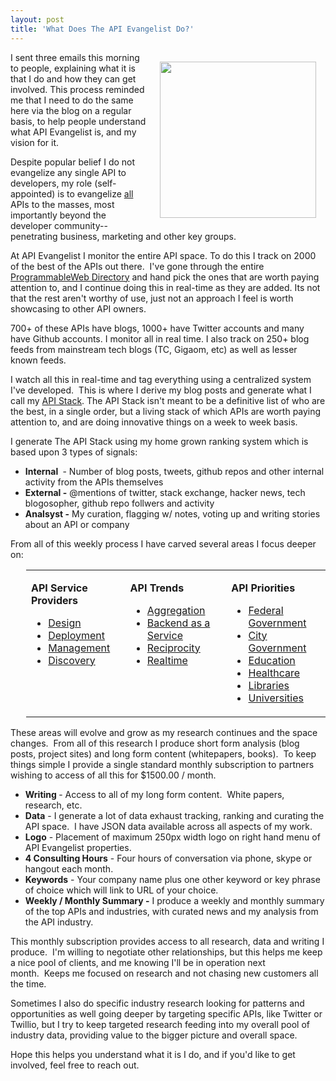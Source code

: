 ```yaml
---
layout: post
title: 'What Does The API Evangelist Do?'
---
```

<p><img style="padding: 15px;" src="https://s3.amazonaws.com/kinlane-productions/kin-lane/kin-lane-in-api-we-trust.png" alt="" width="250" align="right" /></p>
<p>I sent three emails this morning to people, explaining what it is that I do and how they can get involved. This process reminded me that I need to do the same here via the blog on a regular basis, to help people understand what API Evangelist is, and my vision for it. &nbsp;</p>
<p>Despite popular belief I do not evangelize any single API to developers, my role (self-appointed) is to evangelize <span style="text-decoration: underline;">all</span> APIs to the masses, most importantly beyond the developer community--penetrating business, marketing and other key groups.</p>
<p>At API Evangelist I monitor the entire API space. To do this I track on 2000 of the best of the APIs out there.&nbsp;&nbsp;I've gone through the entire <a href="http://programmableweb.com">ProgrammableWeb Directory</a> and hand pick the ones that are worth paying attention to, and I continue doing this in real-time as they are added. Its not that the rest aren't worthy of use, just not an approach I feel is worth showcasing to other API owners.</p>
<p>700+ of these APIs have blogs, 1000+ have Twitter accounts and many have Github accounts. I monitor all in real time. I also track on 250+ blog feeds from mainstream tech blogs (TC, Gigaom, etc) as well as lesser known feeds. &nbsp;</p>
<p>I watch all this in real-time and tag everything using a centralized system I've developed.&nbsp;&nbsp;This is where I derive my blog posts and generate what I call my&nbsp;<a href="http://theapistack.com/"><span class="s1">API Stack</span></a>. The API Stack isn't meant to be a definitive list of who are the best, in a single order, but a living stack of which APIs are worth paying attention to, and are doing innovative things on a week to week basis.</p>
<p>I generate The API Stack using my home grown ranking system which is based upon 3 types of signals:&nbsp;</p>
<ul class="mainlist">
<li><strong>Internal&nbsp;</strong>&nbsp;- Number of blog posts, tweets, github repos and other internal activity from the APIs themselves</li>
<li><strong>External -</strong>&nbsp;@mentions of twitter, stack exchange, hacker news, tech blogosopher, github repo follwers and activity</li>
<li><strong>Analsyst -</strong>&nbsp;My curation, flagging w/ notes, voting up and writing stories about an API or company</li>
</ul>
<p>From all of this weekly process I have carved several areas I focus deeper on:</p>
<table style="padding-left: 25px;" cellspacing="2" cellpadding="2" width="95%">
<tbody>
<tr>
<td align="left" valign="top">
<p><strong>API Service Providers</strong></p>
<ul class="mainlist">
<li><a href="http://design.apievangelist.com/">Design</a></li>
<li><a href="http://design.apievangelist.com/">Deployment</a></li>
<li><a href="http://design.apievangelist.com/">Management</a></li>
<li><a href="http://design.apievangelist.com/">Discovery</a></li>
</ul>
</td>
<td align="left" valign="top">
<p><strong>API Trends</strong></p>
<ul class="mainlist">
<li><a href="http://aggregation.apievangelist.com/">Aggregation</a></li>
<li><a href="http://baas.apievangelist.com/">Backend as a Service</a></li>
<li><a href="http://reciprocity.apievangelist.com/">Reciprocity</a></li>
<li><a href="http://realtime.apievangelist.com/">Realtime</a></li>
</ul>
</td>
<td align="left" valign="top">
<p><strong>API Priorities</strong></p>
<ul class="mainlist">
<li><a href="http://federal-government.apievangelist.com/">Federal Government</a></li>
<li><a href="http://city-government.apievangelist.com/">City Government</a></li>
<li><a href="http://education.apievangelist.com/">Education</a></li>
<li><a href="http://healthcare.apievangelist.com/">Healthcare</a></li>
<li><a href="http://libraries.apievangelist.com/">Libraries</a></li>
<li><a href="http://university.apievangelist.com/">Universities</a></li>
</ul>
</td>
</tr>
</tbody>
</table>
<p>These areas will evolve and grow as my research continues and the space changes.&nbsp;&nbsp;From all of this research I produce short form analysis (blog posts, project sites) and long form content (whitepapers, books).&nbsp;&nbsp;To keep things simple I provide a single standard monthly subscription to partners wishing to access of all this for $1500.00 / month.</p>
<ul class="mainlist">
<li class="li4"><strong>Writing&nbsp;</strong>- Access to all of my long form content.&nbsp;&nbsp;White papers, research, etc.</li>
<li class="li4"><strong>Data</strong>&nbsp;- I generate a lot of data exhaust tracking, ranking and curating the API space.&nbsp;&nbsp;I have JSON data available across all aspects of my work.</li>
<li class="li4"><strong>Logo</strong>&nbsp;- Placement of maximum 250px width logo on right hand menu of API Evangelist properties.</li>
<li class="li4"><strong>4 Consulting Hours</strong>&nbsp;- Four hours of conversation via phone, skype or hangout each month.</li>
<li class="li4"><strong>Keywords</strong>&nbsp;- Your company name plus one other keyword or key phrase of choice which will link to URL of your choice.</li>
<li class="li4"><strong>Weekly / Monthly Summary -</strong>&nbsp;I produce a weekly and monthly summary of the top APIs and industries, with curated news and my analysis from the API industry.</li>
</ul>
<p>This monthly subscription provides access to all research, data and writing I produce.&nbsp;&nbsp;I'm willing to negotiate other relationships, but this helps me keep a nice pool of clients, and me knowing I'll be in operation next month.&nbsp;&nbsp;Keeps me focused on research and not chasing new customers all the time.</p>
<p>Sometimes I also do specific industry research looking for patterns and opportunities as well going deeper by targeting specific APIs, like Twitter or Twillio, but I try to keep targeted research feeding into my overall pool of industry data, providing value to the bigger picture and overall space.</p>
<p>Hope this helps you understand what it is I do, and if you'd like to get involved, feel free to reach out.</p>